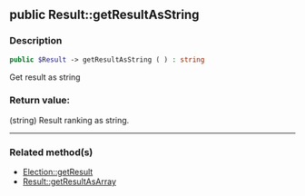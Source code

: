 ## public Result::getResultAsString

### Description    

```php
public $Result -> getResultAsString ( ) : string
```

Get result as string
    

### Return value:   

(string) Result ranking as string.


---------------------------------------

### Related method(s)      

* [Election::getResult](../Election%20Class/public%20Election--getResult.md)    
* [Result::getResultAsArray](../Result%20Class/public%20Result--getResultAsArray.md)    
